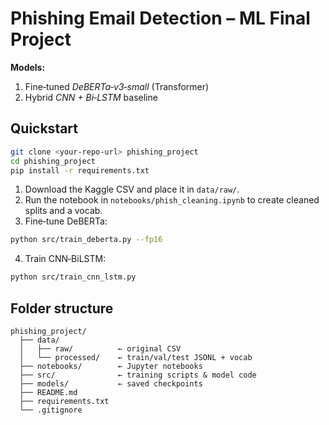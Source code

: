 # Phishing Email Detection – ML Final Project

**Models:**  
1. Fine‑tuned *DeBERTa‑v3‑small* (Transformer)  
2. Hybrid *CNN + Bi‑LSTM* baseline

## Quickstart

```bash
git clone <your‑repo‑url> phishing_project
cd phishing_project
pip install -r requirements.txt
```

1. Download the Kaggle CSV and place it in `data/raw/`.
2. Run the notebook in `notebooks/phish_cleaning.ipynb` to create cleaned splits and a vocab.
3. Fine‑tune DeBERTa:

```bash
python src/train_deberta.py --fp16
```

4. Train CNN‑BiLSTM:

```bash
python src/train_cnn_lstm.py
```

## Folder structure

```
phishing_project/
  ├── data/
  │   ├── raw/          ← original CSV
  │   └── processed/    ← train/val/test JSONL + vocab
  ├── notebooks/        ← Jupyter notebooks
  ├── src/              ← training scripts & model code
  ├── models/           ← saved checkpoints
  ├── README.md
  ├── requirements.txt
  └── .gitignore
```

